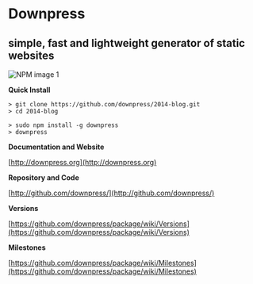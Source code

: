 # Downpress
## simple, fast and lightweight generator of static websites

![NPM image 1](https://nodei.co/npm/downpress.png)


**Quick Install**

    > git clone https://github.com/downpress/2014-blog.git
    > cd 2014-blog

    > sudo npm install -g downpress
    > downpress

**Documentation and Website**

[http://downpress.org](http://downpress.org)

**Repository and Code**

[http://github.com/downpress/](http://github.com/downpress/)

**Versions**

[https://github.com/downpress/package/wiki/Versions](https://github.com/downpress/package/wiki/Versions)

**Milestones**

[https://github.com/downpress/package/wiki/Milestones](https://github.com/downpress/package/wiki/Milestones)